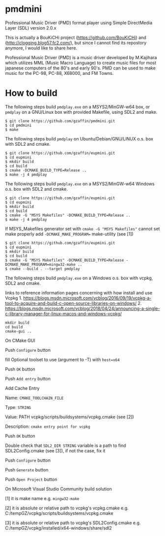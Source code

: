 # pmdmini
Professional Music Driver (PMD) format player using Simple DirectMedia Layer (SDL) version 2.0.x

This is actually a BouKiCHi project (https://github.com/BouKiCHi) and (http://clogging.blog57.fc2.com/), but since I cannot find its repostory anymore,  I would like to share here.

Professional Music Driver (PMD) is a music driver developed by M.Kajihara which utilizes MML (Music Macro Language) to create music files for most japanese computers of the 80's and early 90's.
PMD can be used to make music for the PC-98, PC-88, X68000, and FM Towns.


# How to build

The following steps build `pmdplay.exe` on a MSYS2/MinGW-w64 box, or `pmdplay` on a GNU/Linux box with provided Makefile, using SDL2 and make.

```
$ git clone https://github.com/gzaffin/pmdmini.git
$ cd pmdmini
$ make
```

The following steps build `pmdplay` on Ubuntu/Debian/GNU/LINUX o.s. box with SDL2 and cmake.

```
$ git clone https://github.com/gzaffin/eupmini.git
$ cd eupmini
$ mkdir build
$ cd build
$ cmake -DCMAKE_BUILD_TYPE=Release ..
$ make -j 4 pmdplay
```

The following steps build `pmdplay.exe` on a MSYS2/MinGW-w64 Windows o.s. box with SDL2 and cmake.

```
$ git clone https://github.com/gzaffin/eupmini.git
$ cd eupmini
$ mkdir build
$ cd build
$ cmake -G "MSYS Makefiles" -DCMAKE_BUILD_TYPE=Release ..
$ make -j 4 pmdplay
```

If MSYS_Makefiles generator set with `cmake -G "MSYS Makefiles"` cannot set make properly add `-DCMAKE_MAKE_PROGRAM=` make-utility (see [1])

```
$ git clone https://github.com/gzaffin/eupmini.git
$ cd eupmini
$ mkdir build
$ cd build
$ cmake -G "MSYS Makefiles" -DCMAKE_BUILD_TYPE=Release -DCMAKE_MAKE_PROGRAM=mingw32-make ..
$ cmake --build . --target pmdplay
```

The following steps build `pmdplay.exe` on a Windows o.s. box with vcpkg, SDL2 and cmake.

links to reference information pages concerning with how install and use Vcpkg
1.
https://blogs.msdn.microsoft.com/vcblog/2016/09/19/vcpkg-a-tool-to-acquire-and-build-c-open-source-libraries-on-windows/
2.
https://blogs.msdn.microsoft.com/vcblog/2018/04/24/announcing-a-single-c-library-manager-for-linux-macos-and-windows-vcpkg/

```
mkdir build
cd build
cmake-gui ..
```

On CMake GUI

Push `Configure` button

fill Optional toolset to use (argument to -T) with `host=x64`

Push `OK` button

Push `Add entry` button

Add Cache Entry

Name: `CMAKE_TOOLCHAIN_FILE`

Type: `STRING`

Value: PATH vcpkg/scripts/buildsystems/vcpkg.cmake (see [2])

Description: `cmake entry point for vcpkg`

Push `OK` button

Double check that `SDL2_DIR STRING` variable is a path to find SDL2Config.cmake (see [3]), if not the case, fix it

Push `Configure` button

Push `Generate` button

Push `Open Project` button

On Microsoft Visual Studio Community build solution

[1]
it is make name e.g. `mingw32-make`

[2]
it is absolute or relative path to vcpkg's vcpkg.cmake e.g. C:/tempGZ/vcpkg/scripts/buildsystems/vcpkg.cmake

[3]
it is absolute or relative path to vcpkg's SDL2Config.cmake e.g. C:/tempGZ/vcpkg/installed/x64-windows/share/sdl2

